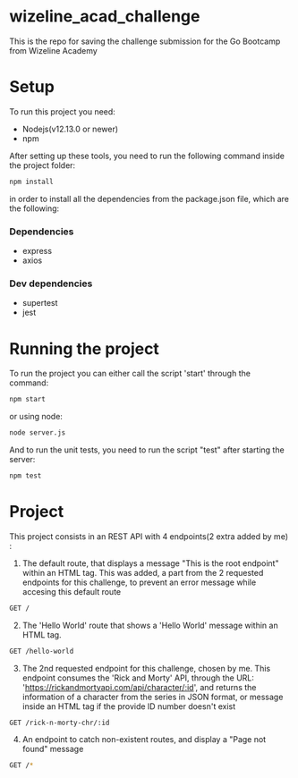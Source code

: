 # wizeline_acad_challenge
This is the repo for saving the challenge submission for the Go Bootcamp from Wizeline Academy

# Setup
To run this project you need:
- Nodejs(v12.13.0 or newer)
- npm

After setting up these tools, you need to run the following command inside the project folder:
```bash
npm install
```
in order to install all the dependencies from the package.json file, which are the following:

### Dependencies
- express
- axios
### Dev dependencies
- supertest
- jest

# Running the project
To run the project you can either call the script 'start' through the command:
```bash
npm start
```
or using node:
```bash
node server.js
```

And to run the unit tests, you need to run the script "test" after starting the server:
```bash
npm test
```

# Project
This project consists in an REST API with 4 endpoints(2 extra added by me) :

1) The default route, that displays a message "This is the root endpoint" within an HTML tag. This was added, a part from the 2 requested endpoints for this challenge, to prevent an error message while accesing this default route
```bash
GET /
```

2) The 'Hello World' route that shows a 'Hello World' message within an HTML tag.
 ```bash
 GET /hello-world
```
3) The 2nd requested endpoint for this challenge, chosen by me. This endpoint consumes the 'Rick and Morty' API, through the URL: 'https://rickandmortyapi.com/api/character/:id', and returns the information of a character from the series in JSON format, or message inside an HTML tag if the provide ID number doesn't exist
 ```bash
 GET /rick-n-morty-chr/:id
```

4) An endpoint to catch non-existent routes, and display a "Page not found" message
 ```bash
 GET /*
```
